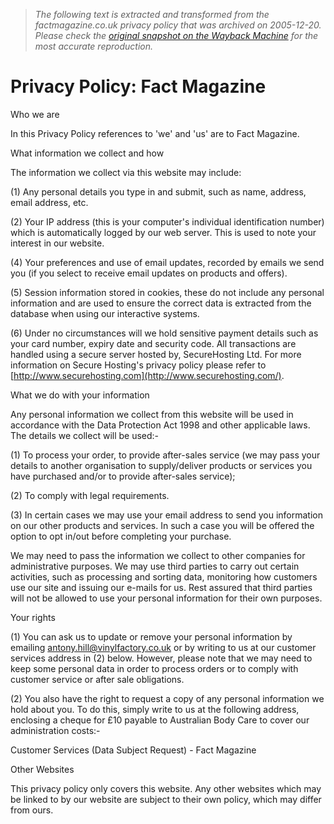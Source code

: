 > *The following text is extracted and transformed from the factmagazine.co.uk privacy policy that was archived on 2005-12-20. Please check the [original snapshot on the Wayback Machine](https://web.archive.org/web/20051220155750id_/http%3A//www.factmagazine.co.uk/da/21814) for the most accurate reproduction.*

# Privacy Policy: Fact Magazine

Who we are 

In this Privacy Policy references to 'we' and 'us' are to Fact Magazine. 

What information we collect and how 

The information we collect via this website may include: 

(1) Any personal details you type in and submit, such as name, address, email address, etc. 

(2) Your IP address (this is your computer's individual identification number) which is automatically logged by our web server. This is used to note your interest in our website. 

(4) Your preferences and use of email updates, recorded by emails we send you (if you select to receive email updates on products and offers). 

(5) Session information stored in cookies, these do not include any personal information and are used to ensure the correct data is extracted from the database when using our interactive systems. 

(6) Under no circumstances will we hold sensitive payment details such as your card number, expiry date and security code. All transactions are handled using a secure server hosted by, SecureHosting Ltd. For more information on Secure Hosting's privacy policy please refer to [http://www.securehosting.com](http://www.securehosting.com/). 

What we do with your information 

Any personal information we collect from this website will be used in accordance with the Data Protection Act 1998 and other applicable laws. The details we collect will be used:- 

(1) To process your order, to provide after-sales service (we may pass your details to another organisation to supply/deliver products or services you have purchased and/or to provide after-sales service); 

(2) To comply with legal requirements. 

(3) In certain cases we may use your email address to send you information on our other products and services. In such a case you will be offered the option to opt in/out before completing your purchase. 

We may need to pass the information we collect to other companies for administrative purposes. We may use third parties to carry out certain activities, such as processing and sorting data, monitoring how customers use our site and issuing our e-mails for us. Rest assured that third parties will not be allowed to use your personal information for their own purposes. 

Your rights 

(1) You can ask us to update or remove your personal information by emailing [antony.hill@vinylfactory.co.uk](mailto:antony.hill@vinylfactory.co.uk) or by writing to us at our customer services address in (2) below. However, please note that we may need to keep some personal data in order to process orders or to comply with customer service or after sale obligations. 

(2) You also have the right to request a copy of any personal information we hold about you. To do this, simply write to us at the following address, enclosing a cheque for £10 payable to Australian Body Care to cover our administration costs:- 

Customer Services (Data Subject Request) - Fact Magazine 

Other Websites 

This privacy policy only covers this website. Any other websites which may be linked to by our website are subject to their own policy, which may differ from ours. 
